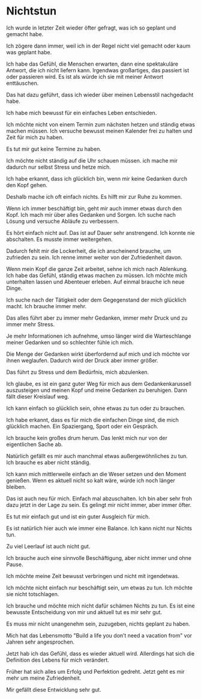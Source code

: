 # Nichtstun

Ich wurde in letzter Zeit wieder öfter gefragt, was ich so geplant und gemacht habe.

Ich zögere dann immer, weil ich in der Regel nicht viel gemacht oder kaum was geplant habe.

Ich habe das Gefühl, die Menschen erwarten, dann eine spektakuläre Antwort, die ich nicht liefern kann. Irgendwas großartiges, das passiert ist oder passieren wird. Es ist als würde ich sie mit meiner Antwort enttäuschen.

Das hat dazu geführt, dass ich wieder über meinen Lebensstil nachgedacht habe.

Ich habe mich bewusst für ein einfaches Leben entschieden.

Ich möchte nicht von einem Termin zum nächsten hetzen und ständig etwas machen müssen. Ich versuche bewusst meinen Kalender frei zu halten und Zeit für mich zu haben.

Es tut mir gut keine Termine zu haben.

Ich möchte nicht ständig auf die Uhr schauen müssen. ich mache mir dadurch nur selbst Stress und hetze mich.

Ich habe erkannt, dass ich glücklich bin, wenn mir keine Gedanken durch den Kopf gehen.

Deshalb mache ich oft einfach nichts. Es hilft mir zur Ruhe zu kommen.

Wenn ich immer beschäftigt bin, geht mir auch immer etwas durch den Kopf. Ich mach mir über alles Gedanken und Sorgen. Ich suche nach Lösung und versuche Abläufe zu verbessern.

Es hört einfach nicht auf. Das ist auf Dauer sehr anstrengend. Ich konnte nie abschalten. Es musste immer weitergehen.

Dadurch fehlt mir die Lockerheit, die ich anscheinend brauche, um zufrieden zu sein. Ich renne immer weiter von der Zufriedenheit davon.

Wenn mein Kopf die ganze Zeit arbeitet, sehne ich mich nach Ablenkung. Ich habe das Gefühl, ständig etwas machen zu müssen. Ich möchte mich unterhalten lassen und Abenteuer erleben. Auf einmal brauche ich neue Dinge.

Ich suche nach der Tätigkeit oder dem Gegegenstand der mich glücklich macht. Ich brauche immer mehr.

Das alles führt aber zu immer mehr Gedanken, immer mehr Druck und zu immer mehr Stress.

Je mehr Informationen ich aufnehme, umso länger wird die Warteschlange meiner Gedanken und so schlechter fühle ich mich.

Die Menge der Gedanken wirkt überfordernd auf mich und ich möchte vor ihnen weglaufen. Dadurch wird der Druck aber immer größer.

Das führt zu Stress und dem Bedürfnis, mich abzulenken.

Ich glaube, es ist ein ganz guter Weg für mich aus dem Gedankenkarussell auszusteigen und meinen Kopf und meine Gedanken zu beruhigen. Dann fällt dieser Kreislauf weg.

Ich kann einfach so glücklich sein, ohne etwas zu tun oder zu brauchen.

Ich habe erkannt, dass es für mich die einfachen Dinge sind, die mich glücklich machen. Ein Spaziergang, Sport oder ein Gespräch.

Ich brauche kein großes drum herum. Das lenkt mich nur von der eigentlichen Sache ab.

Natürlich gefällt es mir auch manchmal etwas außergewöhnliches zu tun. Ich brauche es aber nicht ständig. 

Ich kann mich mittlerweile einfach an die Weser setzen und den Moment genießen. Wenn es aktuell nicht so kalt wäre, würde ich noch länger bleiben.

Das ist auch neu für mich. Einfach mal abzuschalten. Ich bin aber sehr froh dazu jetzt in der Lage zu sein. Es gelingt mir nicht immer, aber immer öfter.

Es tut mir einfach gut und ist ein guter Ausgleich für mich.

Es ist natürlich hier auch wie immer eine Balance. Ich kann nicht nur Nichts tun.

Zu viel Leerlauf ist auch nicht gut.

Ich brauche auch eine sinnvolle Beschäftigung, aber nicht immer und ohne Pause.

Ich möchte meine Zeit bewusst verbringen und nicht mit irgendetwas.

Ich möchte nicht einfach nur beschäftigt sein, um etwas zu tun. Ich möchte sie nicht totschlagen.

Ich brauche und möchte mich nicht dafür schämen Nichts zu tun. Es ist eine bewusste Entscheidung von mir und aktuell tut es mir sehr gut.

Es muss mir nicht unangenehm sein, zuzugeben, nichts geplant zu haben.

Mich hat das Lebensmotto "Build a life you don’t need a vacation from" vor Jahren sehr angesprochen.

Jetzt hab ich das Gefühl, dass es wieder aktuell wird. Allerdings hat sich die Definition des Lebens für mich verändert.

Früher hat sich alles um Erfolg und Perfektion gedreht. Jetzt geht es mir mehr um meine Zufriedenheit.

Mir gefällt diese Entwicklung sehr gut.